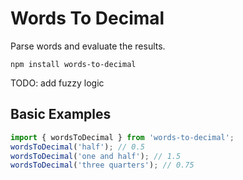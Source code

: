 # Words To Decimal

Parse words and evaluate the results.

```
npm install words-to-decimal
```
TODO: add fuzzy logic

## Basic Examples

```javascript
import { wordsToDecimal } from 'words-to-decimal';
wordsToDecimal('half'); // 0.5
wordsToDecimal('one and half'); // 1.5
wordsToDecimal('three quarters'); // 0.75
```